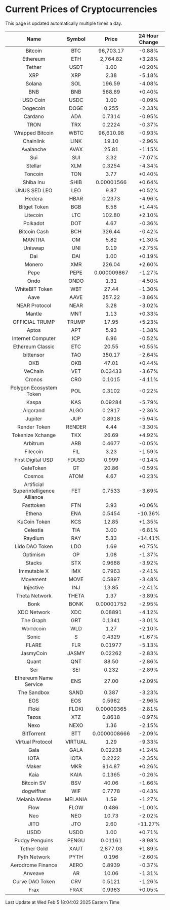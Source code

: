 # Current Prices of Cryptocurrencies
This page is updated automatically multiple times a day.

| Name | Symbol | Price | 24 Hour Change |
| :---: |:---:| :---: | :---: |
| Bitcoin | BTC | 96,703.17 | -0.88% |
| Ethereum | ETH | 2,764.82 | +3.28% |
| Tether | USDT | 1.00 | +0.20% |
| XRP | XRP | 2.38 | -5.18% |
| Solana | SOL | 196.59 | -4.08% |
| BNB | BNB | 568.69 | +0.40% |
| USD Coin | USDC | 1.00 | -0.09% |
| Dogecoin | DOGE | 0.255 | -2.33% |
| Cardano | ADA | 0.7314 | -0.95% |
| TRON | TRX | 0.2224 | -0.37% |
| Wrapped Bitcoin | WBTC | 96,610.98 | -0.93% |
| Chainlink | LINK | 19.10 | -2.96% |
| Avalanche | AVAX | 25.81 | -1.15% |
| Sui | SUI | 3.32 | -7.07% |
| Stellar | XLM | 0.3254 | -4.34% |
| Toncoin | TON | 3.77 | +0.40% |
| Shiba Inu | SHIB | 0.00001566 | +0.64% |
| UNUS SED LEO | LEO | 9.87 | +0.52% |
| Hedera | HBAR | 0.2373 | -4.96% |
| Bitget Token | BGB | 6.58 | +1.44% |
| Litecoin | LTC | 102.80 | +2.10% |
| Polkadot | DOT | 4.67 | -0.36% |
| Bitcoin Cash | BCH | 326.44 | -0.42% |
| MANTRA | OM | 5.82 | +1.30% |
| Uniswap | UNI | 9.19 | +2.75% |
| Dai | DAI | 1.00 | +0.19% |
| Monero | XMR | 226.04 | +2.60% |
| Pepe | PEPE | 0.000009867 | -1.27% |
| Ondo | ONDO | 1.31 | -4.50% |
| WhiteBIT Token | WBT | 27.44 | -1.30% |
| Aave | AAVE | 257.22 | -3.86% |
| NEAR Protocol | NEAR | 3.28 | -3.02% |
| Mantle | MNT | 1.13 | +0.33% |
| OFFICIAL TRUMP | TRUMP | 17.95 | +5.23% |
| Aptos | APT | 5.93 | -1.38% |
| Internet Computer | ICP | 6.96 | -0.52% |
| Ethereum Classic | ETC | 20.55 | +0.55% |
| bittensor | TAO | 350.17 | -2.64% |
| OKB | OKB | 47.01 | +0.44% |
| VeChain | VET | 0.03433 | -3.67% |
| Cronos | CRO | 0.1015 | -4.11% |
| Polygon Ecosystem Token | POL | 0.3102 | -0.22% |
| Kaspa | KAS | 0.09284 | -5.79% |
| Algorand | ALGO | 0.2817 | -2.36% |
| Jupiter | JUP | 0.8918 | -5.94% |
| Render Token | RENDER | 4.44 | -3.30% |
| Tokenize Xchange | TKX | 26.69 | +4.92% |
| Arbitrum | ARB | 0.4677 | -0.05% |
| Filecoin | FIL | 3.23 | -1.59% |
| First Digital USD | FDUSD | 0.999 | -0.14% |
| GateToken | GT | 20.86 | -0.59% |
| Cosmos | ATOM | 4.67 | +0.23% |
| Artificial Superintelligence Alliance | FET | 0.7533 | -3.69% |
| Fasttoken | FTN | 3.93 | +0.06% |
| Ethena | ENA | 0.5454 | -10.36% |
| KuCoin Token | KCS | 12.85 | +1.35% |
| Celestia | TIA | 3.00 | -6.81% |
| Raydium | RAY | 5.33 | -14.41% |
| Lido DAO Token | LDO | 1.69 | +0.75% |
| Optimism | OP | 1.08 | -1.37% |
| Stacks | STX | 0.9688 | -3.92% |
| Immutable X | IMX | 0.7963 | -2.41% |
| Movement | MOVE | 0.5897 | -3.48% |
| Injective | INJ | 13.85 | -2.41% |
| Theta Network | THETA | 1.37 | -3.89% |
| Bonk | BONK | 0.00001752 | -2.95% |
| XDC Network | XDC | 0.08891 | -4.12% |
| The Graph | GRT | 0.1341 | -3.01% |
| Worldcoin | WLD | 1.27 | -2.10% |
| Sonic | S | 0.4329 | +1.67% |
| FLARE | FLR | 0.01977 | -5.13% |
| JasmyCoin | JASMY | 0.02262 | -2.83% |
| Quant | QNT | 88.50 | -2.86% |
| Sei | SEI | 0.232 | -2.89% |
| Ethereum Name Service | ENS | 27.00 | +2.09% |
| The Sandbox | SAND | 0.387 | -3.23% |
| EOS | EOS | 0.5962 | -2.96% |
| Floki | FLOKI | 0.00009365 | -2.81% |
| Tezos | XTZ | 0.8618 | -0.97% |
| Nexo | NEXO | 1.36 | -2.15% |
| BitTorrent | BTT | 0.0000008666 | -2.09% |
| Virtual Protocol | VIRTUAL | 1.29 | -9.33% |
| Gala | GALA | 0.02238 | +1.24% |
| IOTA | IOTA | 0.2222 | -2.35% |
| Maker | MKR | 914.87 | +0.26% |
| Kaia | KAIA | 0.1365 | -0.26% |
| Bitcoin SV | BSV | 40.06 | -1.66% |
| dogwifhat | WIF | 0.7778 | -0.43% |
| Melania Meme | MELANIA | 1.59 | -1.27% |
| Flow | FLOW | 0.486 | -1.00% |
| Neo | NEO | 10.73 | -2.02% |
| JITO | JTO | 2.60 | -11.27% |
| USDD | USDD | 1.00 | +0.71% |
| Pudgy Penguins | PENGU | 0.01161 | -8.98% |
| Tether Gold | XAUT | 2,877.03 | +1.89% |
| Pyth Network | PYTH | 0.196 | -2.60% |
| Aerodrome Finance | AERO | 0.8939 | -0.37% |
| Arweave | AR | 10.06 | -1.31% |
| Curve DAO Token | CRV | 0.5121 | -1.26% |
| Frax | FRAX | 0.9963 | +0.05% |

Last Update at Wed Feb  5 18:04:02 2025 Eastern Time